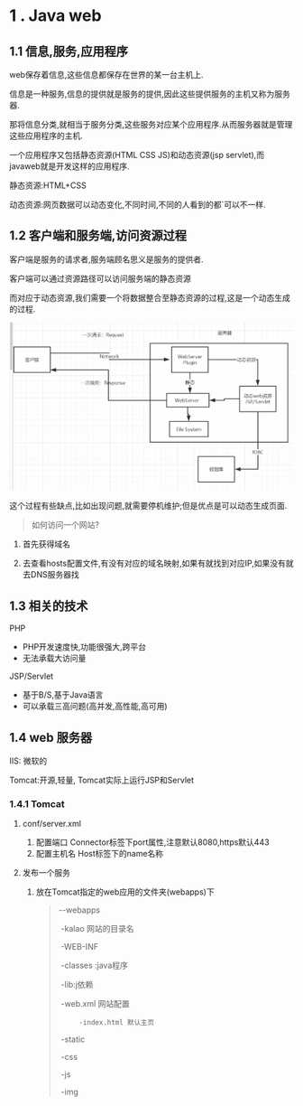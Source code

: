 # 1 . Java web

## 1.1 信息,服务,应用程序

web保存着信息,这些信息都保存在世界的某一台主机上.

信息是一种服务,信息的提供就是服务的提供,因此这些提供服务的主机又称为服务器.

那将信息分类,就相当于服务分类,这些服务对应某个应用程序.从而服务器就是管理这些应用程序的主机.



一个应用程序又包括静态资源(HTML CSS JS)和动态资源(jsp servlet),而javaweb就是开发这样的应用程序.

静态资源:HTML+CSS

动态资源:网页数据可以动态变化,不同时间,不同的人看到的都`可以不一样.



## 1.2 客户端和服务端,访问资源过程

客户端是服务的请求者,服务端顾名思义是服务的提供者.

客户端可以通过资源路径可以访问服务端的静态资源

而对应于动态资源,我们需要一个将数据整合至静态资源的过程,这是一个动态生成的过程.

![image-20210124213111553](https://github.com/kalao/Images/blob/master/Javaweb.md/20210124213111553.png)

这个过程有些缺点,比如出现问题,就需要停机维护;但是优点是可以动态生成页面.

> 如何访问一个网站?

1. 首先获得域名

2. 去查看hosts配置文件,有没有对应的域名映射,如果有就找到对应IP,如果没有就去DNS服务器找

   

## 1.3 相关的技术

PHP

- PHP开发速度快,功能很强大,跨平台
- 无法承载大访问量

JSP/Servlet

- 基于B/S,基于Java语言
- 可以承载三高问题(高并发,高性能,高可用)

## 1.4 web 服务器

IIS: 微软的 

Tomcat:开源,轻量, Tomcat实际上运行JSP和Servlet

### 1.4.1 Tomcat

1. conf/server.xml

   1. 配置端口 Connector标签下port属性,注意默认8080,https默认443
   2. 配置主机名 Host标签下的name名称

2. 发布一个服务

   1. 放在Tomcat指定的web应用的文件夹(webapps)下

      > --webapps
      >
      > ​	-kalao 网站的目录名
      >
      > ​           -WEB-INF
      >
      > ​                 -classes :java程序
      >
      > ​				-lib:j依赖
      >
      > ​                -web.xml 网站配置
      >
      >  		 -index.html 默认主页      
      >
      > ​          -static 
      >
      > ​				-css
      >
      > ​				-js
      >
      > ​				-img             



